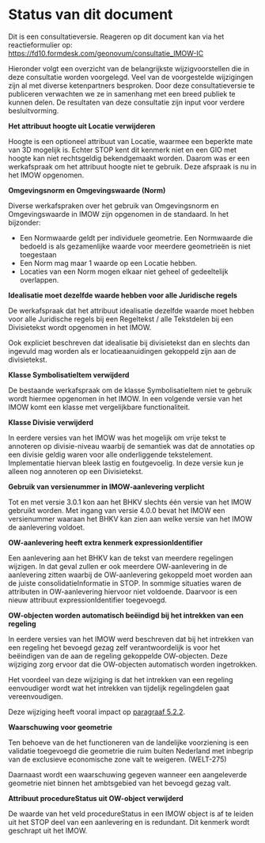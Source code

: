 # Status van dit document

Dit is een consultatieversie. Reageren op dit document kan via het reactieformulier op: <https://fd10.formdesk.com/geonovum/consultatie_IMOW-IC>

Hieronder volgt een overzicht van de belangrijkste wijzigvoorstellen die in deze
consultatie worden voorgelegd. Veel van de voorgestelde wijzigingen zijn al met
diverse ketenpartners besproken. Door deze consultatieversie te publiceren
verwachten we ze in samenhang met een breed publiek te kunnen delen. De
resultaten van deze consultatie zijn input voor verdere besluitvorming.

**Het attribuut hoogte uit Locatie verwijderen**

Hoogte is een optioneel attribuut van Locatie, waarmee een beperkte mate van 3D mogelijk is. Echter STOP kent dit kenmerk niet en een GIO met hoogte kan niet rechtsgeldig bekendgemaakt worden. Daarom was er een werkafspraak om het attribuut hoogte niet te gebruik. Deze afspraak is nu in het IMOW opgenomen.
 
**Omgevingsnorm en Omgevingswaarde (Norm)**

Diverse werkafspraken over het gebruik van Omgevingsnorm en Omgevingswaarde in IMOW zijn opgenomen in de standaard. In het bijzonder:

- Een Normwaarde geldt per individuele geometrie. Een Normwaarde die bedoeld
  is als gezamenlijke waarde voor meerdere geometrieën is niet toegestaan
- Een Norm mag maar 1 waarde op een Locatie hebben.
- Locaties van een Norm mogen elkaar niet geheel of gedeeltelijk overlappen.

**Idealisatie moet dezelfde waarde hebben voor alle Juridische regels**

De werkafspraak dat het attribuut idealisatie dezelfde waarde moet hebben voor
alle Juridische regels bij een Regeltekst / alle Tekstdelen bij een Divisietekst
wordt opgenomen in het IMOW.

Ook expliciet beschreven dat idealisatie bij divisietekst dan en slechts dan ingevuld mag worden als er locatieaanuidingen gekoppeld zijn aan de divisietekst.

**Klasse SymbolisatieItem verwijderd**

De bestaande werkafspraak om de klasse SymbolisatieItem niet te gebruik wordt
hiermee opgenomen in het IMOW. In een volgende versie van het IMOW komt een
klasse met vergelijkbare functionaliteit.

**Klasse Divisie verwijderd**

In eerdere versies van het IMOW was het mogelijk om vrije tekst te annoteren op
divisie-niveau waarbij de semantiek was dat de annotaties op een divisie geldig
waren voor alle onderliggende tekstelement. Implementatie hiervan bleek lastig
en foutgevoelig. In deze versie kun je alleen nog annoteren op een Divisietekst.

**Gebruik van versienummer in IMOW-aanlevering verplicht**

Tot en met versie 3.0.1 kon aan het BHKV slechts één versie van het
IMOW gebruikt worden. Met ingang van versie 4.0.0 bevat het IMOW een versienummer
waaraan het BHKV kan zien aan welke versie van het IMOW de aanlevering
voldoet.

**OW-aanlevering heeft extra kenmerk expressionIdentifier**

Een aanlevering aan het BHKV kan de tekst van meerdere regelingen wijzigen.
In dat geval zullen er ook meerdere OW-aanlevering in de aanlevering zitten
waarbij de OW-aanlevering gekoppeld moet worden aan de
juiste consolidatieInformatie in STOP. In sommige situaties waren de
attributen in OW-aanlevering hiervoor niet voldoende. Daarvoor is een nieuw
attribuut expressionIdentifier toegevoegd.

**OW-objecten worden automatisch beëindigd bij het intrekken van een regeling**

In eerdere versies van het IMOW werd beschreven dat bij het intrekken van een
regeling het bevoegd gezag zelf verantwoordelijk is voor het beëindigen van de
aan de regeling gekoppelde OW-objecten. Deze wijziging zorg ervoor dat die
OW-objecten automatisch worden ingetrokken.

Het voordeel van deze wijziging is dat het intrekken van een regeling
eenvoudiger wordt wat het intrekken van tijdelijk regelingdelen gaat
vereenvoudigen.

Deze wijziging heeft vooral impact op [paragraaf 5.2.2](#H05-IntrekkenRegeling).

**Waarschuwing voor geometrie**

Ten behoeve van de het functioneren van de landelijke voorziening is een validatie
toegevoegd die geometrie die ruim buiten Nederland met inbegrip van de exclusieve
economische zone valt te weigeren. (WELT-275)

Daarnaast wordt een waarschuwing gegeven wanneer een aangeleverde geometrie niet 
binnen het ambtsgebied van het bevoegd gezag valt.

**Attribuut procedureStatus uit OW-object verwijderd**

De waarde van het veld procedureStatus in een IMOW object is af te leiden uit
het STOP deel van een aanlevering en is redundant. Dit kenmerk wordt geschrapt
uit het IMOW.








